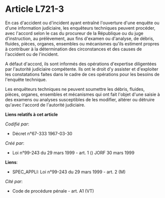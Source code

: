 # Article L721-3

En cas d'accident ou d'incident ayant entraîné l'ouverture d'une enquête ou d'une information judiciaire, les enquêteurs
techniques peuvent procéder, avec l'accord selon le cas du procureur de la République ou du juge d'instruction, au
prélèvement, aux fins d'examen ou d'analyse, de débris, fluides, pièces, organes, ensembles ou mécanismes qu'ils estiment
propres à contribuer à la détermination des circonstances et des causes de l'accident ou de l'incident.

A défaut d'accord, ils sont informés des opérations d'expertise diligentées par l'autorité judiciaire compétente. Ils ont le
droit d'y assister et d'exploiter les constatations faites dans le cadre de ces opérations pour les besoins de l'enquête
technique.

Les enquêteurs techniques ne peuvent soumettre les débris, fluides, pièces, organes, ensembles et mécanismes qui ont fait
l'objet d'une saisie à des examens ou analyses susceptibles de les modifier, altérer ou détruire qu'avec l'accord de
l'autorité judiciaire.

**Liens relatifs à cet article**

_Codifié par_:

  - Décret n°67-333 1967-03-30

_Créé par_:

  - Loi n°99-243 du 29 mars 1999 - art. 1 () JORF 30 mars 1999

**Liens**:

  - SPEC_APPLI: Loi n°99-243 du 29 mars 1999 - art. 2 (M)

_Cité par_:

  - Code de procédure pénale - art. A1 (VT)
